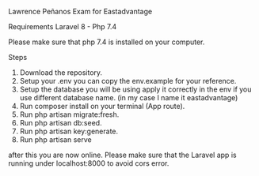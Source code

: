Lawrence Peñanos Exam for Eastadvantage

Requirements
Laravel 8 - Php 7.4

Please make sure that php 7.4 is installed on your computer.


Steps
1. Download the repository.
2. Setup your .env you can copy the env.example for your reference.
3. Setup the database you will be using apply it correctly in the env if you use different database name. (in my case I name it eastadvantage)
4. Run composer install on your terminal (App route).
5. Run php artisan migrate:fresh.
6. Run php artisan db:seed.
7. Run php artisan key:generate.
8. Run php artisan serve

after this you are now online. Please make sure that the
Laravel app is running under localhost:8000 to avoid cors error.

